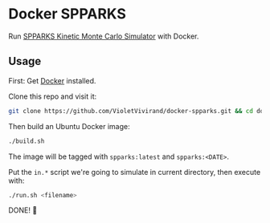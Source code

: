 # Docker SPPARKS

Run [SPPARKS Kinetic Monte Carlo Simulator](https://spparks.sandia.gov) with Docker.

## Usage

First: Get [Docker](https://www.docker.com/products/docker-desktop) installed.

Clone this repo and visit it:

```bash
git clone https://github.com/VioletVivirand/docker-spparks.git && cd docker-spparks
```

Then build an Ubuntu Docker image:

```bash
./build.sh
```

The image will be tagged with `spparks:latest` and `spparks:<DATE>`.

Put the `in.*` script we're going to simulate in current directory, then execute with:

```bash
./run.sh <filename>
```

DONE! 🍻
